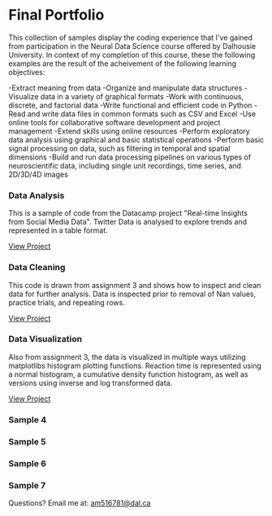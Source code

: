 # Final Portfolio
This collection of samples display the coding experience that I've gained from participation in the Neural Data Science course offered by Dalhousie University. 
In context of my completion of this course, these the following examples are the result of the acheivement of the following learning objectives:

-Extract meaning from data 
-Organize and manipulate data structures 
-Visualize data in a variety of graphical formats 
-Work with continuous, discrete, and factorial data
-Write functional and efficient code in Python 
-Read and write data files in common formats such as CSV and Excel
-Use online tools for collaborative software development and project management 
-Extend skills using online resources 
-Perform exploratory data analysis using graphical and basic statistical operations 
-Perform basic signal processing on data, such as filtering in temporal and spatial dimensions 
-Build and run data processing pipelines on various types of neuroscientific data, including single unit recordings, time series, and 2D/3D/4D images 


### Data Analysis
This is a sample of code from the Datacamp project "Real-time Insights from Social Media Data". Twitter Data is analysed to explore trends and represented in a table format. 

[View Project](twitter.md)

### Data Cleaning
This code is drawn from assignment 3 and shows how to inspect and clean data for further analysis. Data is inspected prior to removal of Nan values, practice trials, and repeating rows.

[View Project](clean.md)


### Data Visualization 
Also from assignment 3, the data is visualized in multiple ways utilizing matplotlibs histogram plotting functions. Reaction time is represented using a normal histogram, a cumulative density function histogram, as well as versions using inverse and log transformed data.

[View Project](hist.md)



### Sample 4
### Sample 5
### Sample 6
### Sample 7



Questions? Email me at:
[am516781@dal.ca](mailto:am516781@dal.ca)
